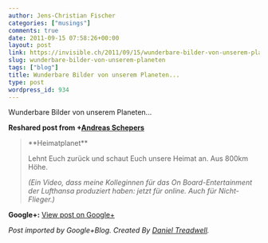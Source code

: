 ```yaml
---
author: Jens-Christian Fischer
categories: ["musings"]
comments: true
date: 2011-09-15 07:58:26+00:00
layout: post
link: https://invisible.ch/2011/09/15/wunderbare-bilder-von-unserem-planeten/
slug: wunderbare-bilder-von-unserem-planeten
tags: ["blog"]
title: Wunderbare Bilder von unserem Planeten...
type: post
wordpress_id: 934
---
```


Wunderbare Bilder von unserem Planeten...  
  
**Reshared post from +[Andreas Schepers](https://plus.google.com/106812827761443711533)**  


<blockquote>**Heimatplanet**  
  
Lehnt Euch zurück und schaut Euch unsere Heimat an. Aus 800km Höhe.  
  
_(Ein Video, dass meine Kolleginnen für das On Board-Entertainment der Lufthansa produziert haben: jetzt für online. Auch für Nicht-Flieger.)_</blockquote>

**Google+:** [View post on Google+](https://plus.google.com/109789939743085010576/posts/J6WdgzDyJ1e)

  
  
_Post imported by Google+Blog.  Created By [Daniel Treadwell](https://minimali.se/)._
